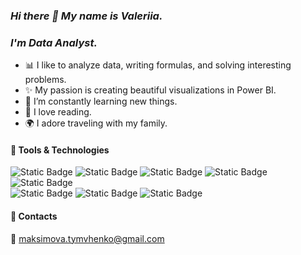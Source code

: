 ### ***Hi there 👋 My name is Valeriia.***


### ***I'm Data Analyst.***


+ 📊 I like to analyze data, writing formulas, and solving interesting problems.
+ ✨ My passion is creating beautiful visualizations in Power BI.
+ 🧠 I’m constantly learning new things.
+ 📖 I love reading.
+ 🌍 I adore traveling with my family.


#### 🔗 Tools & Technologies

![Static Badge](https://img.shields.io/badge/Excel-34A853?style=for-the-badge&logo=Google%20Sheets&logoColor=%23ffffff) ![Static Badge](https://img.shields.io/badge/Power%20BI-e7ac2e?style=for-the-badge&logo=google%20analytics&logoColor=%23ffffff) ![Static Badge](https://img.shields.io/badge/SQL-blue?style=for-the-badge&logo=PostgreSQL&logoColor=%23ffffff) ![Static Badge](https://img.shields.io/badge/DBeaver-382923?style=for-the-badge&logo=DBeaver&logoColor=%23ffffff) ![Static Badge](https://img.shields.io/badge/Google_Sheets-34A853?style=for-the-badge&logo=Google%20Sheets&logoColor=%23ffffff)  
![Static Badge](https://img.shields.io/badge/Python-3776AB?style=for-the-badge&logo=python&logoColor=%23ffffff) ![Static Badge](https://img.shields.io/badge/Jupyter-F37626?style=for-the-badge&logo=jupyter&logoColor=%23ffffff) ![Static Badge](https://img.shields.io/badge/PyCharm-000000?style=for-the-badge&logo=pycharm&logoColor=%23ffffff)

#### 🔗 Contacts
📧 maksimova.tymvhenko@gmail.com
